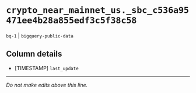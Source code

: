 # `crypto_near_mainnet_us._sbc_c536a95471ee4b28a855edf3c5f38c58`
`bq-1` | `bigquery-public-data`

## Column details
* [TIMESTAMP] `last_update`

-------------------------------------------------------------------------------
*Do not make edits above this line.*
